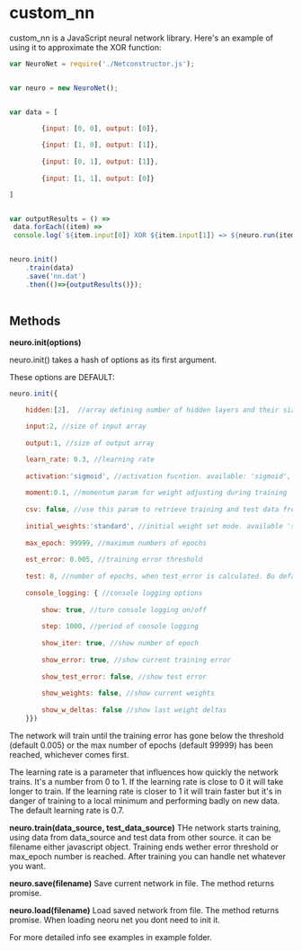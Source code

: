 # custom_nn


custom_nn is a JavaScript neural network library. Here's an example of using it to approximate the XOR function:


```javascript
var NeuroNet = require('./Netconstructor.js');


var neuro = new NeuroNet();


var data = [

		{input: [0, 0], output: [0]},
 
   		{input: [1, 0], output: [1]},
  
  		{input: [0, 1], output: [1]},
   
 		{input: [1, 1], output: [0]}

]


var outputResults = () => 
 data.forEach((item) => 
 console.log(`${item.input[0]} XOR ${item.input[1]} => ${neuro.run(item.input)} (expected ${item.output})`));


neuro.init()
	.train(data)
	.save('nn.dat')
	.then(()=>{outputResults()}); 
	
```	
 
## Methods


**neuro.init(options)**


neuro.init() takes a hash of options as its first argument. 

These options are DEFAULT:


```javascript
neuro.init({

	hidden:[2],  //array defining number of hidden layers and their sizes

	input:2, //size of input array
	
	output:1, //size of output array

	learn_rate: 0.3, //learning rate
		
	activation:'sigmoid', //activation fucntion. available: 'sigmoid', 'bipolar_sigmoid', 'relu', 'leaky_relu'
	
	moment:0.1, //momentum param for weight adjusting during training
	
	csv: false, //use this param to retrieve training and test data from csv. it will use first n (n = 'input' option) values as input and other as output values in each line of csv file
		
	initial_weights:'standard', //initial weight set mode. available 'standard' (random number netween -0.5 and 0.5), 'widrow' (Nguyen – Widrow method of weights init)
		
	max_epoch: 99999, //maximum numbers of epochs
	
	est_error: 0.005, //training error threshold
	
	test: 0, //number of epochs, when test_error is calculated. Bu default 0, that means test_error doesnt calculated
	
	console_logging: { //console logging options
			
		show: true, //turn console logging on/off
			
		step: 1000, //period of console logging
			
		show_iter: true, //show number of epoch
			
		show_error: true, //show current training error
		
		show_test_error: false, //show test error
			
		show_weights: false, //show current weights
			
		show_w_deltas: false //show last weight deltas
	}})


```	

The network will train until the training error has gone below the threshold (default 0.005) or the max number of epochs (default 99999) has been reached, whichever comes first.


The learning rate is a parameter that influences how quickly the network trains. It's a number from 0 to 1. If the learning rate is close to 0 it will take longer to train. If the learning rate is closer to 1 it will train faster but it's in danger of training to a local minimum and performing badly on new data. The default learning rate is 0.7.


**neuro.train(data_source, test_data_source)**
	THe network starts training, using data from data_source and test data from other source. it can be filename either javascript object. Training ends wether error threshold or max_epoch number is reached. After training you can handle net whatever you want.
	
**neuro.save(filename)**
	Save current network in file. The method returns promise.
	
**neuro.load(filename)**
	Load saved network from file. The method returns promise. When loading neoru net you dont need to init it. 
	
For more detailed info see examples in example folder.